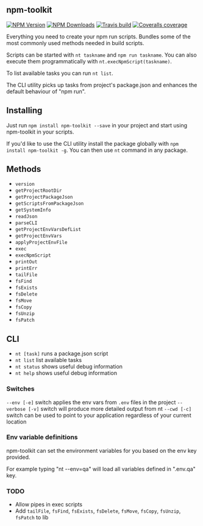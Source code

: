 ## npm-toolkit

[![NPM Version][npm-img]][npm-url]
[![NPM Downloads][npm-dl-img]][npm-url]
[![Travis build][travis-img]][travis-url]
[![Coveralls coverage][coveralls-img]][coveralls-url]

[npm-url]: https://npmjs.org/package/npm-toolkit
[npm-img]: https://img.shields.io/npm/v/npm-toolkit.svg
[npm-dl-img]: https://img.shields.io/npm/dm/npm-toolkit.svg
[travis-img]: https://img.shields.io/travis/vot/npm-toolkit/v1.0.0.svg
[travis-url]: https://travis-ci.org/vot/npm-toolkit
[coveralls-img]: https://img.shields.io/coveralls/vot/npm-toolkit/v1.0.0.svg
[coveralls-url]: https://coveralls.io/github/vot/npm-toolkit


Everything you need to create your npm run scripts.
Bundles some of the most commonly used methods needed in build scripts.

Scripts can be started with `nt taskname` and `npm run taskname`.
You can also execute them programmatically with `nt.execNpmScript(taskname)`.

To list available tasks you can run `nt list`.

The CLI utility picks up tasks from project's package.json
and enhances the default behaviour of "npm run".



## Installing

Just run `npm install npm-toolkit --save` in your project and start using
npm-toolkit in your scripts.

If you'd like to use the CLI utility install the package globally
with `npm install npm-toolkit -g`. You can then use `nt` command in any package.


## Methods

* `version`
* `getProjectRootDir`
* `getProjectPackageJson`
* `getScriptsFromPackageJson`
* `getSystemInfo`
* `readJson`
* `parseCLI`
* `getProjectEnvVarsDefList`
* `getProjectEnvVars`
* `applyProjectEnvFile`
* `exec`
* `execNpmScript`
* `printOut`
* `printErr`
* `tailFile`
* `fsFind`
* `fsExists`
* `fsDelete`
* `fsMove`
* `fsCopy`
* `fsUnzip`
* `fsPatch`

## CLI

* `nt [task]` runs a package.json script
* `nt list` list available tasks
* `nt status` shows useful debug information
* `nt help` shows useful debug information


### Switches

`--env [-e]` switch applies the env vars from `.env` files in the project
`--verbose [-v]` switch will produce more detailed output from nt
`--cwd [-c]` switch can be used to point to your application regardless of your current location


### Env variable definitions

npm-toolkit can set the environment variables for you based on the env key provided.

For example typing "nt --env=qa" will load all variables defined in ".env.qa" key.


### TODO

* Allow pipes in exec scripts
* Add `tailFile`, `fsFind`, `fsExists`, `fsDelete`, `fsMove`, `fsCopy`, `fsUnzip`, `fsPatch` to lib
